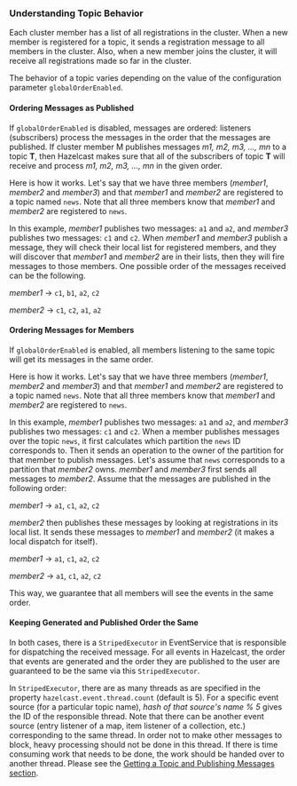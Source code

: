 

### Understanding Topic Behavior

Each cluster member has a list of all registrations in the cluster. When a new member is registered for a topic, it sends a registration message to all members in the cluster. Also, when a new member joins the cluster, it will receive all registrations made so far in the cluster.

The behavior of a topic varies depending on the value of the configuration parameter `globalOrderEnabled`.

#### Ordering Messages as Published

If `globalOrderEnabled` is disabled, messages are ordered: listeners (subscribers) process the messages in the order that the messages are published. If cluster member M publishes messages *m1, m2, m3, ..., mn* to a topic **T**, then Hazelcast makes sure that all of the subscribers of topic **T** will receive and process *m1, m2, m3, ..., mn* in the given order.

Here is how it works. Let's say that we have three members (*member1*, *member2* and *member3*) and that *member1* and *member2* are registered to a topic named `news`. Note that all three members know that *member1* and *member2* are registered to `news`.
	
In this example, *member1* publishes two messages: `a1` and `a2`, and *member3* publishes two messages: `c1` and `c2`. When *member1* and *member3* publish a message, they will check their local list for registered members, and they will discover that *member1* and *member2* are in their lists, then they will fire messages to those members. One possible order of the messages received can be the following.

*member1* -> `c1`, `b1`, `a2`, `c2`

*member2* -> `c1`, `c2`, `a1`, `a2`

#### Ordering Messages for Members

If `globalOrderEnabled` is enabled, all members listening to the same topic will get its messages in the same order.

Here is how it works. Let's say that we have three members (*member1*, *member2* and *member3*) and that *member1* and *member2* are registered to a topic named `news`. Note that all three members know that *member1* and *member2* are registered to `news`.

In this example, *member1* publishes two messages: `a1` and `a2`, and *member3* publishes two messages: `c1` and `c2`. When a member publishes messages over the topic `news`, it first calculates which partition the `news` ID corresponds to. Then it sends an operation to the owner of the partition for that member to publish messages. Let's assume that `news` corresponds to a partition that *member2* owns. *member1* and *member3* first sends all messages to *member2*. Assume that the messages are published in the following order:

*member1* -> `a1`, `c1`, `a2`, `c2`

*member2* then publishes these messages by looking at registrations in its local list. It sends these messages to *member1* and *member2* (it makes a local dispatch for itself).

*member1* -> `a1`, `c1`, `a2`, `c2`

*member2* -> `a1`, `c1`, `a2`, `c2`

This way, we guarantee that all members will see the events in the same order.

#### Keeping Generated and Published Order the Same

In both cases, there is a `StripedExecutor` in EventService that is responsible for dispatching the received message. For all events in Hazelcast, the order that events are generated and the order they are published to the user are guaranteed to be the same via this `StripedExecutor`.

In `StripedExecutor`, there are as many threads as are specified in the property  `hazelcast.event.thread.count` (default is 5). For a specific event source (for a particular topic name), *hash of that source's name % 5* gives the ID of the responsible thread. Note that there can be another event source (entry listener of a map, item listener of a collection, etc.) corresponding to the same thread. In order not to make other messages to block, heavy processing should not be done in this thread. If there is time consuming work that needs to be done, the work should be handed over to another thread. Please see the [Getting a Topic and Publishing Messages section](#getting-a-topic-and-publishing-messages).